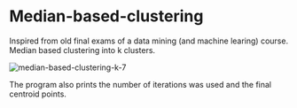 # Median-based-clustering

Inspired from old final exams of a data mining (and machine learing) course.
Median based clustering into k clusters.

![median-based-clustering-k-7](https://user-images.githubusercontent.com/61118857/123525712-75f36780-d6db-11eb-9d8b-862ee0b3a5ec.png)

The program also prints the number of iterations was used and the final centroid points.

